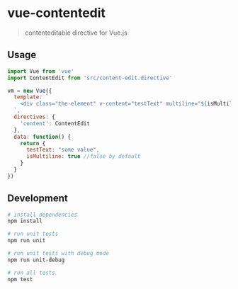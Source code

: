 # vue-contentedit

> contenteditable directive for Vue.js

## Usage

```js
import Vue from 'vue'
import ContentEdit from 'src/content-edit.directive'

vm = new Vue({
  template: `
    <div class="the-element" v-content="testText" multiline="${isMultiline}"></div>
  `,
  directives: {
    'content': ContentEdit
  },
  data: function() {
    return {
      testText: "some value",
      isMultiline: true //false by default
    }
  }
})
```

## Development

``` bash
# install dependencies
npm install

# run unit tests
npm run unit

# run unit tests with debug mode
npm run unit-debug

# run all tests
npm test
```
